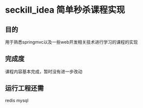 # seckill_idea 简单秒杀课程实现  
## 目的
用于熟悉springmvc以及一些web开发相关技术进行学习的课程的实现
## 完成度
课程内容基本完成，暂时没有进一步改动
## 运行工程还需
redis mysql
